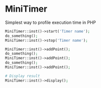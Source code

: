 # MiniTimer
Simplest way to profile execution time in PHP

```php
MiniTimer::inst()->start('Timer name');
do_something();
MiniTimer::inst()->stop('Timer name');

MiniTimer::inst()->addPoint();
do_something();
MiniTimer::inst()->addPoint();
do_something();
MiniTimer::inst()->addPoint();

# Display result
MiniTimer::inst()->display();
```
